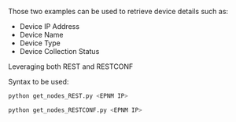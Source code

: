 
Those two examples can be used to retrieve device details such as:

- Device IP Address
- Device Name
- Device Type
- Device Collection Status

Leveraging both REST and RESTCONF

Syntax to be used:
```python
python get_nodes_REST.py <EPNM IP>

python get_nodes_RESTCONF.py <EPNM IP>
```